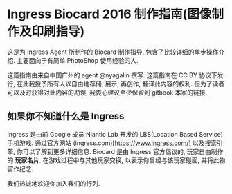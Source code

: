# Ingress Biocard 2016 制作指南(图像制作及印刷指导)

这是为 Ingress Agent 所制作的 Biocard 制作指导, 包含了比较详细的单步操作介绍. 主要面向于有简单 PhotoShop 使用经验的人.

这篇指南由来自中国广州的 agent @nyagalin 撰写.
这篇指南在 CC BY 协议下发行, 在此我授予所有人以自由地存储, 展示, 再创作, 翻译此内容的权利. 但为了读者可以及时获得对此内容的勘误, 我衷心建议至少保留到 gitbook 本家的链接.

## 如果你不知道什么是 Ingress
Ingress 是由前 Google 成员 Niantic Lab 开发的 LBS(Location Based Service) 手机游戏. 通过官方网站 (ingress.com)[https://www.ingress.com/] 以及搜索引擎, 你可以了解到更多详细信息.
Biocard 是由 Ingress 官方倡议的, 玩家自由制作的 **玩家名片**. 在游戏过程中与其他玩家交换, 以表示你曾经与该玩家碰面, 并将此物留作纪念.

我们热诚地欢迎你加入我们的行列.
